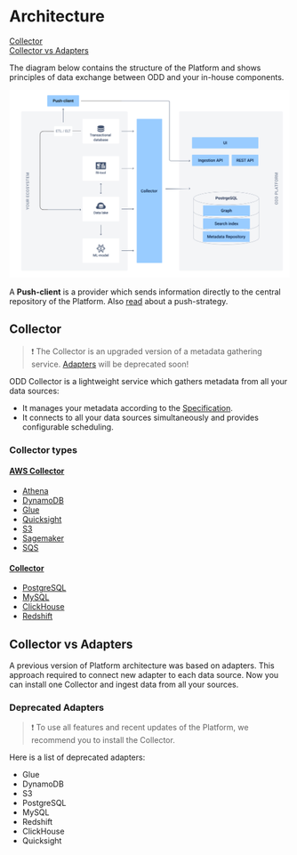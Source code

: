 # Architecture
[Collector](#collector) \
[Collector vs Adapters](#collector-vs-adapters)

The diagram below contains the structure of the Platform and shows principles of data exchange between ODD and your in-house components.

![](.gitbook/img/architecture_collector.png)

A **Push-client** is a provider which sends information directly to the central repository of the Platform. Also [read](Adapters.md#push-and-pull-strategies) about a push-strategy.
## Collector
> :exclamation: The Collector is an upgraded version of a metadata gathering service. [Adapters](Adapters.md#adapters) will be deprecated soon!  

ODD Collector is a lightweight service which gathers metadata from all your data sources: 
* It manages your metadata according to the [Specification](https://github.com/opendatadiscovery/opendatadiscovery-specification/blob/main/specification/specification.md).
* It connects to all your data sources simultaneously and provides configurable scheduling.

### Collector types 
#### [AWS Collector](https://github.com/opendatadiscovery/odd-collector-aws)
* [Athena](https://github.com/opendatadiscovery/odd-collector-aws#athena)
* [DynamoDB](https://github.com/opendatadiscovery/odd-collector-aws#dynamodb)
* [Glue](https://github.com/opendatadiscovery/odd-collector-aws#glue)
* [Quicksight](https://github.com/opendatadiscovery/odd-collector-aws#quicksight)
* [S3](https://github.com/opendatadiscovery/odd-collector-aws#s3)
* [Sagemaker](https://github.com/opendatadiscovery/odd-collector-aws#sagemaker)
* [SQS](https://github.com/opendatadiscovery/odd-collector-aws#sqs)

#### [Collector](https://github.com/opendatadiscovery/odd-collector)
* [PostgreSQL](https://github.com/opendatadiscovery/odd-collector#postgresql)
* [MySQL](https://github.com/opendatadiscovery/odd-collector#mysql)
* [ClickHouse](https://github.com/opendatadiscovery/odd-collector#clickhouse)
* [Redshift](https://github.com/opendatadiscovery/odd-collector#redshift)
## Collector vs Adapters
A previous version of Platform architecture was based on adapters. This approach required to connect new adapter to each data source. Now you can install one Collector and ingest data from all your sources.
### Deprecated Adapters
> :exclamation: To use all features and recent updates of the Platform, we recommend you to install the Collector.

Here is a list of deprecated adapters:
* Glue
* DynamoDB
* S3
* PostgreSQL
* MySQL
* Redshift
* ClickHouse
* Quicksight
